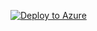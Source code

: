 [![Deploy to Azure](https://aka.ms/deploytoazurebutton)](https://portal.azure.com/#blade/Microsoft_Azure_Policy/CreatePolicyDeinitionBlade/uri/https://github.com/Andrew-Coughlin-MSFT/Azure/blob/master/AzurePolicyExports/Monitoring/deploy-activity-log-alert-monitor-for-network-security-groups-rules/policy.json)